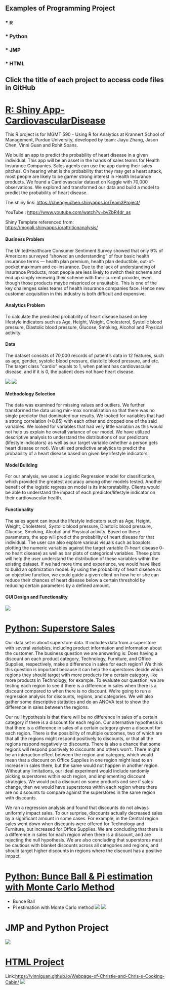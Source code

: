 ## Examples of Programming Project
### * R
### * Python
### * JMP
### * HTML
## Click the title of each project to access code files in GitHub

# [R: Shiny App-CardiovascularDisease](https://github.com/VinniGuan/CVS-disease-R-Shiny-App-Project)

This R project is for MGMT 590 - Using R for Analytics at Krannert School of Management, Purdue University, developed by team: Jiayu Zhang, Jason Chen, Vinni Guan and Rohit Soans.

We build an app to predict the probability of heart disease in a given individual. This app will be an asset in the hands of sales teams for Health Insurance Companies.  Sales agents can use the app during their sales pitches. On hearing what is the probability that they may get a heart attack, most people are likely to be garner strong interest in Health Insurance products. We found a Cardiovascular dataset on Kaggle with 70,000 observations. We explored and transformed our data and build a model to predict the probability of heart disease.

The shiny link: https://chengyuchen.shinyapps.io/Team3Project/ 

YouTube : https://www.youtube.com/watch?v=bvZbR4dr_as

Shiny Template referenced from: https://mogali.shinyapps.io/attritionanalysis/

#### Business Problem
The UnitedHealthcare Consumer Sentiment Survey showed that only 9% of Americans surveyed “showed an understanding” of four basic health insurance terms — health plan premium, health plan deductible, out-of- pocket maximum and co-insurance. Due to the lack of understanding of Insurance Products, most people are less likely to switch their scheme and end up simply renewing their scheme with their current provider, even though those products maybe mispriced or unsuitable. This is one of the key challenges sales teams of health insurance companies face. Hence new customer acquisition in this industry is both difficult and expensive.

#### Analytics Problem
To calculate the predicted probability of heart disease based on key lifestyle indicators such as Age, Height, Weight, Cholesterol, Systolic blood pressure, Diastolic blood pressure, Glucose, Smoking, Alcohol and Physical activity.

#### Data
The dataset consists of 70,000 records of patient’s data in 12 features, such as age, gender, systolic blood pressure, diastolic blood pressure, and etc. The target class "cardio" equals to 1, when patient has cardiovascular disease, and if it is 0, the patient does not have heart disease.

![](/images/Shiny1.png)
![](/images/Shiny2.png)

#### Methodology Selection
The data was examined for missing values and outliers. We further transformed the data using min-max normalization so that there was no single predictor that dominated our results. We looked for variables that had a strong correlation (>0.85) with each other and dropped one of the said variables. We looked for variables that had very little variation as this would not help us explain he overall variance of our model. We have utilized descriptive analysis to understand the distributions of our predictors (lifestyle indicators) as well as our target variable (whether a person gets heart disease or not). We utilized predictive analytics to predict the probability of a heart disease based on given key lifestyle indicators.

#### Model Building
For our analysis, we used a Logistic Regression model for classification, which provided the greatest accuracy among other models tested. Another benefit of the logistic regression model is its interpretability. Clients would be able to understand the impact of each predictor/lifestyle indicator on their cardiovascular health.

#### Functionality
The sales agent can input the lifestyle indicators such as Age, Height, Weight, Cholesterol, Systolic blood pressure, Diastolic blood pressure, Glucose, Smoking, Alcohol and Physical activity. Based on these parameters, the app will predict the probability of heart disease for that individual. The user can also explore various visuals such as boxplots plotting the numeric variables against the target variable (1-heart disease 0- no heart disease) as well as bar plots of categorical variables. These plots will help the user understand the distribution of these variables within the existing dataset. If we had more time and experience, we would have liked to build an optimization model. By using the probability of heart disease as an objective function, we could guide a given client on how he or she can reduce their chances of heart disease below a certain threshold by reducing certain parameters by a defined amount.

#### GUI Design and Functionality
![](/images/Shiny3.png)

# [Python: Superstore Sales](https://github.com/VinniGuan/Yingyan-Guan-Python-Projects)
Our data set is about superstore data. It includes data from a superstore with several variables, including product information and information about the customer. The business question we are answering is: Does having a discount on each product category, Technology, Furniture, and Office Supplies, respectively, make a difference in sales for each region? We think this question is important because it can help the superstores decide which regions they should target with more products for a certain category, like more products in Technology, for example. 
To evaluate our question, we are testing each region to see if there is a difference in sales when there is a discount compared to when there is no discount. We’re going to run a regression analysis for discounts, regions, and categories. We will also gather some descriptive statistics and do an ANOVA test to show the difference in sales between the regions. 

Our null hypothesis is that there will be no difference in sales of a certain category if there is a discount for each region. Our alternative hypothesis is that there is a difference in sales of a certain category given a discount for each region. 
There is the possibility of multiple outcomes, two of which are that all the regions might respond positively to discounts, or that all the regions respond negatively to discounts. There is also a chance that some regions will respond positively to discounts and others won’t. There might be an interaction effect between the region and category, which would mean that a discount on Office Supplies in one region might lead to an increase in sales there, but the same would not happen in another region. 
Without any limitations, our ideal experiment would include randomly picking superstores within each region, and implementing discount strategies. We would put a discount on some products and see if sales change, then we would have superstores within each region where there are no discounts to compare against the superstores in the same region with discounts.

We ran a regression analysis and found that discounts do not always uniformly impact sales. To our surprise, discounts actually decreased sales by a significant amount in some cases.  For example, in the Central region sales went down when discounts were offered for Technology and Furniture, but increased for Office Supplies. We are concluding that there is a difference in sales for each region when there is a discount, and are rejecting the null hypothesis. We are also concluding that superstores must be cautious with blanket discounts across all categories and regions, and should target higher discounts in regions where the discount has a positive impact. 


# [Python: Bunce Ball & Pi estimation with Monte Carlo Method](https://github.com/VinniGuan/Yingyan-Guan-Python-Projects)
* Bunce Ball
* Pi estimation with Monte Carlo method
![](/images/Python1.png)
![](/images/Python2.png)


# JMP and Python Project
![](/images/JMP.png)


# [HTML Project](https://github.com/VinniGuan/Webpage-of-Christie-and-Chris-s-Cooking-Cabin)
Link:https://vinniguan.github.io/Webpage-of-Christie-and-Chris-s-Cooking-Cabin/
![](/images/HTML1.png)
